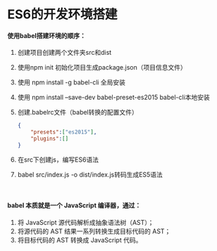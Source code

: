 # ES6的开发环境搭建

#### 使用babel搭建环境的顺序：

1. 创建项目创建两个文件夹src和dist

2. 使用npm init 初始化项目生成package.json（项目信息文件）

3. 使用 npm install -g babel-cli 全局安装

4. 使用 npm install –save-dev babel-preset-es2015 babel-cli本地安装

5. 创建.babelrc文件（babel转换的配置文件）

   ```json
   {    
       "presets":["es2015"],    
       "plugins":[]
   }
   ```

6. 在src下创建js，编写ES6语法

7. babel src/index.js -o dist/index.js转码生成ES5语法

<br/>

#### **babel 本质就是一个 JavaScript 编译器**，通过：

1. 将 JavaScript 源代码解析成抽象语法树（AST）；
2. 将源代码的 AST 结果一系列转换生成目标代码的 AST；
3. 将目标代码的 AST 转换成 JavaScript 代码。